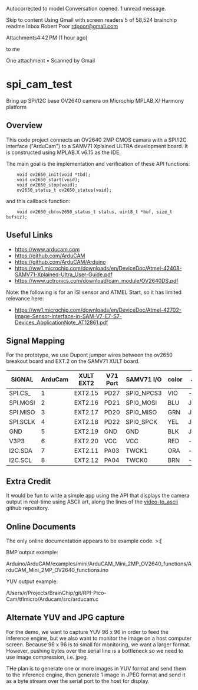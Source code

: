 Autocorrected to model
Conversation opened. 1 unread message.

Skip to content
Using Gmail with screen readers
5 of 58,524
brainchip readme
Inbox
Robert Poor <rdpoor@gmail.com>

Attachments4:42 PM (1 hour ago)

to me

 One attachment  •  Scanned by Gmail


# spi_cam_test
Bring up SPi/I2C base OV2640 camera on Microchip MPLAB.X/ Harmony platform

## Overview

This code project connects an OV2640 2MP CMOS camara with a SPI/I2C interface
("ArduCam") to a SAMV71 Xplained ULTRA development board.  It is constructed
using MPLAB.X v6.15 as the IDE.

The main goal is the implementation and verification of these API functions:
```
    void ov2650_init(void *tbd);
    void ov2650_start(void);
    void ov2650_stop(void);
    ov2650_status_t ov2650_status(void);
```
and this callback function:
```
    void ov2650_cb(ov2650_status_t status, uint8_t *buf, size_t bufsiz);
```

## Useful Links

* https://www.arducam.com
* https://github.com/ArduCAM
* https://github.com/ArduCAM/Arduino
* https://ww1.microchip.com/downloads/en/DeviceDoc/Atmel-42408-SAMV71-Xplained-Ultra_User-Guide.pdf
* https://www.uctronics.com/download/cam_module/OV2640DS.pdf

Note: the following is for an ISI sensor and ATMEL Start, so it has limited
relevance here:

* https://ww1.microchip.com/downloads/en/DeviceDoc/Atmel-42702-Image-Sensor-Interface-in-SAM-V7-E7-S7-Devices_ApplicationNote_AT12861.pdf

## Signal Mapping

For the prototype, we use Dupont jumper wires between the ov2650 breakout board
and EXT.2 on the SAMV71 XULT board.

| SIGNAL     | ArduCam | XULT EXT2 | V71 Port| SAMV71 I/O | color | J506 |SPI|
| -----------| --------| --------- | ------- | ---------- | ----- | ---- |---|
| SPI.CS_    | 1       | EXT2.15   | PD27    | SPI0_NPCS3 | VIO   | -na- |   |
| SPI.MOSI   | 2       | EXT2.16   | PD21    | SPI0_MOSI  | BLU   |J506.4|YEL|
| SPI.MISO   | 3       | EXT2.17   | PD20    | SPI0_MISO  | GRN   |J506.1|BRN|
| SPI.SCLK   | 4       | EXT2.18   | PD22    | SPI0_SPCK  | YEL   |J506.3|ORA|
| GND        | 5       | EXT2.19   | GND     | GND        | BLK   |J506.6|BLK|
| V3P3       | 6       | EXT2.20   | VCC     | VCC        | RED   | -na- |   |
| I2C.SDA    | 7       | EXT2.11   | PA03    | TWCK1      | ORA   | -na- |   |
| I2C.SCL    | 8       | EXT2.12   | PA04    | TWCK0      | BRN   | -na- |   |

## Extra Credit

It would be fun to write a simple app using the API that displays the camera
output in real-time using ASCII art, along the lines of the
[video-to_ascii](https://github.com/joelibaceta/video-to-ascii/tree/master)
github repository.

## Online Documents

The only online documentation appears to be example code.  >:[

BMP output example:

Arduino/ArduCAM/examples/mini/ArduCAM_Mini_2MP_OV2640_functions/ArduCAM_Mini_2MP_OV2640_functions.ino

YUV output example:

/Users/r/Projects/BrainChip/git/RPI-Pico-Cam/tflmicro/Arducam/src/arducam.c

## Alternate YUV and JPG capture

For the demo, we want to capture YUV 96 x 96 in order to feed the inference
engine, but we also want to monitor the image on a host computer screen. Because
96 x 96 is to small for monitoring, we want a larger format.  However, pushing
bytes over the serial line is a bottleneck so we need to use image compression,
i.e. jpeg.

THe plan is to generate one or more images in YUV format and send them to the
inference engine, then generate 1 image in JPEG format and send it as a byte
stream over the serial port to the host for display.

